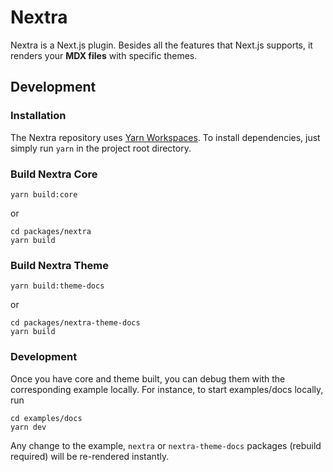 # Nextra

Nextra is a Next.js plugin. Besides all the features that Next.js supports, it renders your **MDX files** with specific themes.

## Development

### Installation

The Nextra repository uses [Yarn Workspaces](https://classic.yarnpkg.com/en/docs/workspaces). To install dependencies, just simply run `yarn` in the project root directory.

### Build Nextra Core

```
yarn build:core
```

or

```
cd packages/nextra
yarn build
```

### Build Nextra Theme

```
yarn build:theme-docs
```

or

```
cd packages/nextra-theme-docs
yarn build
```

### Development

Once you have core and theme built, you can debug them with the corresponding example locally. For instance, to start examples/docs locally, run 

```
cd examples/docs
yarn dev
```

Any change to the example, `nextra` or `nextra-theme-docs` packages (rebuild required) will be re-rendered instantly.
